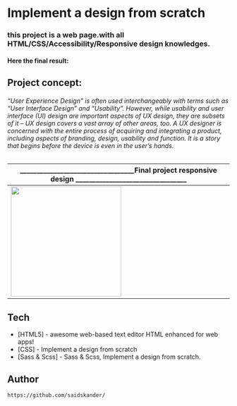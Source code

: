 # Implement a design from scratch

### this project is a web page.with all HTML/CSS/Accessibility/Responsive design knowledges.


#### Here the final result:

## Project concept:

###### “User Experience Design” is often used interchangeably with terms such as “User Interface Design” and “Usability”. However, while usability and user interface (UI) design are important aspects of UX design, they are subsets of it – UX design covers a vast array of other areas, too. A UX designer is concerned with the entire process of acquiring and integrating a product, including aspects of branding, design, usability and function. It is a story that begins before the device is even in the user’s hands.
##
##
| ______________________________________________Final project responsive design____________      _________________________________  |
| ------ |
| <img src="https://ibb.co/sR1Lxw6" width="250"> | 


## Tech


- [HTML5] - awesome web-based text editor HTML enhanced for web apps!
- [CSS] - Implement a design from scratch
- [Sass & Scss] - Sass & Scss, Implement a design from scratch.

## Author
```sh
https://github.com/saidskander/
```
